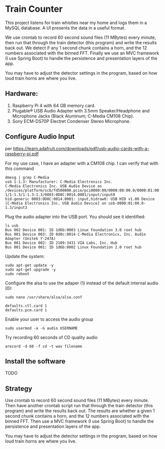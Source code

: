 # Train Counter

This project listens for train whistles near my home and logs them in a MySQL database. A UI presents the data in a useful format.

We use crontab to record 60 second sound files (11 MBytes) every minute, then run that through the train detector (this program) and 
write the results back out. We detect if any 1 second chunk contains a horn, and the 12 numbers associated with the binned FFT.
Finally we use an MVC framework (I use Spring Boot) to handle the persistence and presentation layers of the app.

You may have to adjust the detector settings in the program, based on how loud train horns are where you live.

## Hardware:
1. Raspberry Pi 4 with 64 GB memory card.
2. Plugable® USB Audio Adapter with 3.5mm Speaker/Headphone and Microphone Jacks
   (Black Aluminum; C-Media CM108 Chip).
3. Sony ECM-DS70P Electret Condenser Stereo Microphone.

## Configure Audio Input
per https://learn.adafruit.com/downloads/pdf/usb-audio-cards-with-a-raspberry-pi.pdf

For my use case, I have an adapter with a CM108 chip. I can verify that with this command

    dmesg | grep C-Media
    usb 1-1.3: Manufacturer: C-Media Electronics Inc.
    C-Media Electronics Inc. USB Audio Device as
    /devices/platform/scb/fd500000.pcie/pci0000:00/0000:00:00.0/0000:01:00.0/usb1/1-1/1-1.3/1-1.3:1.3/0003:0D8C:0014.0001/input/input0
    hid-generic 0003:0D8C:0014.0001: input,hidraw0: USB HID v1.00 Device [C-Media Electronics Inc. USB Audio Device] on usb-0000:01:00.0-1.3/input3   

Plug the audio adapter into the USB port. You should see it identified:

    ls usb
    Bus 002 Device 001: ID 1d6b:0003 Linux Foundation 3.0 root hub
    Bus 001 Device 003: ID 0d8c:0014 C-Media Electronics, Inc. Audio Adapter (Unitek Y-247A)
    Bus 001 Device 002: ID 2109:3431 VIA Labs, Inc. Hub
    Bus 001 Device 001: ID 1d6b:0002 Linux Foundation 2.0 root hub
    
Update the system:    
    
    sudo apt-get update -y
    sudo apt-get upgrade -y
    sudo reboot
    
Configure the alsa to use the adaper (1) instead of the default internal audio (0):

    sudo nano /usr/share/alsa/alsa.conf
    
    defaults.ctl.card 1
    defaults.pcm.card 1
    
Enable your user to access the audio group

    sudo usermod -a -G audio USERNAME

Try recording 60 seconds of CD quality audio

    arecord -d 60 -f cd -t wav filename

## Install the software

TODO

## Strategy
Use crontab to record 60 second sound files (11 MBytes) every minute. Then have
another crontab script run that through the train detector (this program) and 
write the results back out. The results are whether a given 1 second chunk
contains a horn, and the 12 numbers associated with the binned FFT.
Then use a MVC framework (I use Spring Boot) to handle the persistence and
presentation layers of the app.

You may have to adjust the detector settings in the program, based on how
loud train horns are where you live.
